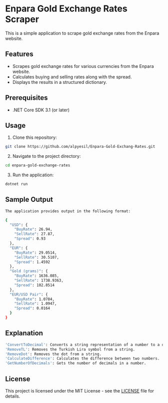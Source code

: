 # Enpara Gold Exchange Rates Scraper

This is a simple application to scrape gold exchange rates from the Enpara website.

## Features

- Scrapes gold exchange rates for various currencies from the Enpara website.
- Calculates buying and selling rates along with the spread.
- Displays the results in a structured dictionary.

## Prerequisites

- .NET Core SDK 3.1 (or later)

## Usage

1. Clone this repository:

```bash
git clone https://github.com/alpyesil/Enpara-Gold-Exchang-Rates.git
```

2. Navigate to the project directory:

```bash
cd enpara-gold-exchange-rates
```

3. Run the application:

```bash
dotnet run
```

## Sample Output
```bash
The application provides output in the following format:

{
  "USD": {
    "BuyRate": 26.94,
    "SellRate": 27.87,
    "Spread": 0.93
  },
  "EUR": {
    "BuyRate": 29.0514,
    "SellRate": 30.5107,
    "Spread": 1.4592
  },
  "Gold (grams)": {
    "BuyRate": 1636.085,
    "SellRate": 1738.9363,
    "Spread": 102.8514
  },
  "EUR/USD Pair": {
    "BuyRate": 1.0784,
    "SellRate": 1.0947,
    "Spread": 0.0164
  }
}

```

## Explanation

```bash
'ConvertToDecimal': Converts a string representation of a number to a decimal.
'RemoveTL': Removes the Turkish Lira symbol from a string.
'RemoveDot': Removes the dot from a string.
'CalculateDifference': Calculates the difference between two numbers.
'GetNumberOfDecimals': Gets the number of decimals in a number.
```

## License

This project is licensed under the MIT License - see the [LICENSE](LICENSE) file for details.
